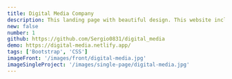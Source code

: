 ```yaml
---
title: Digital Media Company
description: This landing page with beautiful design. This website includes smoth scroll, testimonials carousel and popup contact form. Fully responsive and mobile-friendly. Website built with Bootstrap and CSS.
new: false
number: 1
github: https://github.com/Sergio0831/digital_media
demo: https://digital-media.netlify.app/
tags: ['Bootstrap', 'CSS']
imageFront: '/images/front/digital-media.jpg'
imageSingleProject: '/images/single-page/digital-media.jpg'
---
```

